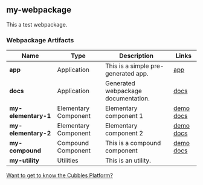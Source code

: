 ## my-webpackage
This a test webpackage.
### Webpackage Artifacts
| Name | Type | Description | Links |
|---|---|---|---|
| **app** | Application | This is a simple pre-generated app. | [app](https://cubbles.world/sandbox/my-webpackage@0.1.0-SNAPSHOT/app/index.html) |
| **docs** | Application | Generated webpackage documentation. | [docs](https://cubbles.world/sandbox/my-webpackage@0.1.0-SNAPSHOT/docs/index.html) |
| **my-elementary-1** | Elementary Component | Elementary component 1 | [demo](https://cubbles.world/sandbox/my-webpackage@0.1.0-SNAPSHOT/my-elementary-1/demo/index.html) [docs](https://cubbles.world/sandbox/my-webpackage@0.1.0-SNAPSHOT/my-elementary-1/docs/index.html) |
| **my-elementary-2** | Elementary Component | Elementary component 2 | [demo](https://cubbles.world/sandbox/my-webpackage@0.1.0-SNAPSHOT/my-elementary-2/demo/index.html) [docs](https://cubbles.world/sandbox/my-webpackage@0.1.0-SNAPSHOT/my-elementary-2/docs/index.html) |
| **my-compound** | Compound Component | This is a compound component | [demo](https://cubbles.world/sandbox/my-webpackage@0.1.0-SNAPSHOT/my-compound/demo/index.html) [docs](https://cubbles.world/sandbox/my-webpackage@0.1.0-SNAPSHOT/my-compound/docs/index.html) |
| **my-utility** | Utilities | This is an utility. | |

[Want to get to know the Cubbles Platform?](https://cubbles.github.io)